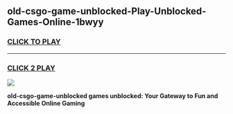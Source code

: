 
## old-csgo-game-unblocked-Play-Unblocked-Games-Online-1bwyy
<h3>
<a href="https://premium76.site?title=old-csgo-game-unblocked&ref=25A">CLICK TO PLAY</a></h3>
<hr>

<h3>
<a href="https://premium76.site?title=old-csgo-game-unblocked&ref=25A">CLICK 2 PLAY</a>
  
</h3>

<a href="https://premium76.site?title=old-csgo-game-unblocked&ref=25A"><img src="https://clearcache.store/games.png"></a>


**old-csgo-game-unblocked games unblocked: Your Gateway to Fun and Accessible Online Gaming**
